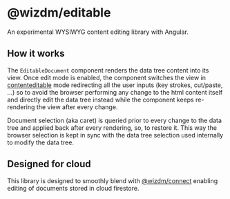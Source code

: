 @wizdm/editable
===============

An experimental WYSIWYG content editing library with Angular.  

## How it works

The `EditableDocument` component renders the data tree content into its view. Once edit mode is enabled, the component switches the view in [contenteditable](https://developer.mozilla.org/en-US/docs/Web/HTML/Global_attributes/contenteditable) mode redirecting all the user inputs (key strokes, cut/paste, ...) so to avoid the browser performing any change to the html content itself and directly edit the data tree instead while the component keeps re-rendering the view after every change.

Document selection (aka caret) is queried prior to every change to the data tree and applied back after every rendering, so, to restore it. This way the browser selection is kept in sync with the data tree selection used internally to modify the data tree. 

## Designed for cloud

This library is designed to smoothly blend with [@wizdm/connect](../connect) enabling editing of documents stored in cloud firestore.
